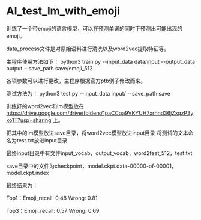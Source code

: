 # AI_test_lm_with_emoji

训练了一个带emoji的语言模型，可以在预测单词的同时下预测出可能出现的emoji。

data_process文件是对原始语料进行清洗以及word2vec提取特征等。

主程序使用方法如下：
python3 train.py --input_data data/input --output_data output --save_path save/emoji_512

各项参数可以进行更改，主程序根据官方ptb例子修改而来。

测试方法为：
python3 test.py --input_data input/ --save_path save

训练好的word2vec和lm模型放在 https://drive.google.com/drive/folders/1paCCqa9VKYUH7xrhnd36jZxqzP3yxo1T?usp=sharing 上。

把其中的lm模型放进save目录，将word2vec模型放进input目录
将测试的文本命名为test.txt放进input目录

最终input目录中有文件input_vocab，output_vocab，word2feat_512，test.txt 

save目录中的文件为checkpoint，model.ckpt.data-00000-of-00001，model.ckpt.index

最终结果为：

Top1：Emoji_recall:  0.48 Wrong:  0.81

Top3：Emoji_recall:  0.57 Wrong:  0.69

